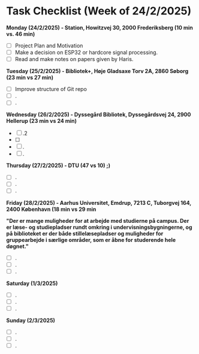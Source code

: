 # Task Checklist (Week of 24/2/2025)

**Monday (24/2/2025) - Station, Howitzvej 30, 2000 Frederiksberg (10 min vs.  46 min)**

- [ ] Project Plan and Motivation
- [ ] Make a decision on ESP32 or hardcore signal processing.
- [ ] Read and make notes on papers given by Haris.

**Tuesday (25/2/2025) - Bibliotek+, Høje Gladsaxe Torv 2A, 2860 Søborg (23 min vs  27 min)**

- [ ] Improve structure of Git repo
- [ ] .
- [ ] .

**Wednesday (26/2/2025) - Dyssegård Bibliotek, Dyssegårdsvej 24, 2900 Hellerup (23 min vs 24 min)** 

- [ ] .2
- [ ] 
- [ ] .
- [ ] .

**Thursday (27/2/2025) - DTU (47 vs 10) ;)**

- [ ] .
- [ ] .
- [ ] .

**Friday (28/2/2025) - Aarhus Universitet, Emdrup, 7213 C, Tuborgvej 164, 2400 København (18 min vs 29 min**

**"Der er mange muligheder for at arbejde med studierne på campus. Der er læse- og studiepladser rundt omkring i undervisningsbygningerne, og på biblioteket er der både stillelæsepladser og muligheder for gruppearbejde i særlige områder, som er åbne for studerende hele døgnet."**

- [ ] .
- [ ] .
- [ ] .

**Saturday (1/3/2025)**

- [ ] .
- [ ] .
- [ ] .

**Sunday (2/3/2025)**

- [ ] .
- [ ] .
- [ ] .
